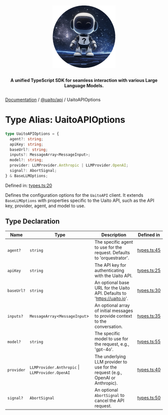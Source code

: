 <div style="display:flex; flex-direction:column; align-items:center;">
<p align="center">
  <img src="../UAITO.png" alt="UAITO Logo" width="200"/>
</p>

<p align="center">
  <strong>A unified TypeScript SDK for seamless interaction with various Large Language Models.</strong>
</p>
</div>

[Documentation](README.md) / [@uaito/api](@uaito.api.md) / UaitoAPIOptions

# Type Alias: UaitoAPIOptions

```ts
type UaitoAPIOptions = {
  agent?: string;
  apiKey: string;
  baseUrl?: string;
  inputs?: MessageArray<MessageInput>;
  model?: string;
  provider: LLMProvider.Anthropic | LLMProvider.OpenAI;
  signal?: AbortSignal;
} & BaseLLMOptions;
```

Defined in: [types.ts:20](https://github.com/elribonazo/uaito/blob/507f1613d5e6a6e111b8b8a3ecd27bd8ac04f333/packages/api/src/types.ts#L20)

Defines the configuration options for the `UaitoAPI` client.
It extends `BaseLLMOptions` with properties specific to the Uaito API,
such as the API key, provider, agent, and model to use.

## Type Declaration

| Name | Type | Description | Defined in |
| ------ | ------ | ------ | ------ |
| `agent?` | `string` | The specific agent to use for the request. Defaults to 'orquestrator'. | [types.ts:45](https://github.com/elribonazo/uaito/blob/507f1613d5e6a6e111b8b8a3ecd27bd8ac04f333/packages/api/src/types.ts#L45) |
| `apiKey` | `string` | The API key for authenticating with the Uaito API. | [types.ts:25](https://github.com/elribonazo/uaito/blob/507f1613d5e6a6e111b8b8a3ecd27bd8ac04f333/packages/api/src/types.ts#L25) |
| `baseUrl?` | `string` | An optional base URL for the Uaito API. Defaults to 'https://uaito.io'. | [types.ts:30](https://github.com/elribonazo/uaito/blob/507f1613d5e6a6e111b8b8a3ecd27bd8ac04f333/packages/api/src/types.ts#L30) |
| `inputs?` | `MessageArray`\<`MessageInput`\> | An optional array of initial messages to provide context to the conversation. | [types.ts:35](https://github.com/elribonazo/uaito/blob/507f1613d5e6a6e111b8b8a3ecd27bd8ac04f333/packages/api/src/types.ts#L35) |
| `model?` | `string` | The specific model to use for the request, e.g., 'gpt-4o'. | [types.ts:55](https://github.com/elribonazo/uaito/blob/507f1613d5e6a6e111b8b8a3ecd27bd8ac04f333/packages/api/src/types.ts#L55) |
| `provider` | `LLMProvider.Anthropic` \| `LLMProvider.OpenAI` | The underlying LLM provider to use for the request (e.g., OpenAI or Anthropic). | [types.ts:40](https://github.com/elribonazo/uaito/blob/507f1613d5e6a6e111b8b8a3ecd27bd8ac04f333/packages/api/src/types.ts#L40) |
| `signal?` | `AbortSignal` | An optional `AbortSignal` to cancel the API request. | [types.ts:50](https://github.com/elribonazo/uaito/blob/507f1613d5e6a6e111b8b8a3ecd27bd8ac04f333/packages/api/src/types.ts#L50) |

